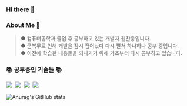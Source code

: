 ### Hi there 👋

<!--
**cksdnd7893/cksdnd7893** is a ✨ _special_ ✨ repository because its `README.md` (this file) appears on your GitHub profile.

Here are some ideas to get you started:

- 🔭 I’m currently working on ...
- 🌱 I’m currently learning ...
- 👯 I’m looking to collaborate on ...
- 🤔 I’m looking for help with ...
- 💬 Ask me about ...
- 📫 How to reach me: ...
- 😄 Pronouns: ...
- ⚡ Fun fact: ...
-->

### About Me 👋  
> ● 컴퓨터공학과 졸업 후 공부하고 있는 개발자 원찬웅입니다.  
> ● 군복무로 인해 개발을 잠시 접어놨다 다시 펼쳐 하나하나 공부 중입니다.  
> ● 이전에 학습한 내용들을 되새기기 위해 기초부터 다시 공부하고 있습니다.  

<h3>📚 공부중인 기술들 📚</h3>
<p>
  <!-- <img src="https://img.shields.io/badge/언어-색상?style=flat-square&logo=simpleicons에서 로고 이름&logoColor=white"/> -->
  <img src="https://img.shields.io/badge/Java-007396?style=flat-square&logo=Java&logoColor=white"/></a>&nbsp
  <img src="https://img.shields.io/badge/Python-3766AB?style=flat-square&logo=Python&logoColor=white"/></a>&nbsp 
  <img src="https://img.shields.io/badge/C-ffb13b?style=flat-square&logo=C&logoColor=white"/></a>&nbsp 
  <img src="https://img.shields.io/badge/Mysql-E6B91E?style=flat-square&logo=MySql&logoColor=white"/></a>&nbsp
</p>
<!-- <h3 align="center">📚 써본 기술 📚</h3>
</p> -->

![Anurag's GitHub stats](https://github-readme-stats.vercel.app/api?username=cksdnd7893&show_icons=true&theme=dark)
